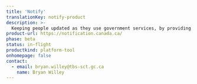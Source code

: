 ```yaml
---
title: 'Notify'
translationKey: notify-product
description: >-
  Keeping people updated as they use government services, by providing a simple and efficient way for government to build simple email and text notifications into their services.
product-url: https://notification.canada.ca/
phase: beta
status: in-flight
productkind: platform-tool
onhomepage: false
contact:
  - email: bryan.willey@tbs-sct.gc.ca
    name: Bryan Willey
---
```

